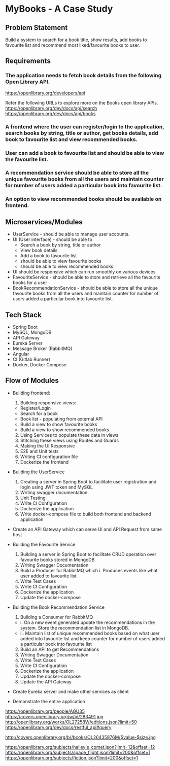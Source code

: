 # MyBooks - A Case Study

## Problem Statement

Build a system to search for a book title, show results, add books to favourite list and recommend most liked/favourite books to user.

## Requirements

### The application needs to fetch book details from the following Open Library API.
https://openlibrary.org/developers/api

Refer the following URLs to explore more on the Books open library APIs.
https://openlibrary.org/dev/docs/api/search
https://openlibrary.org/dev/docs/api/books

### A frontend where the user can register/login to the application, search books by string, title or author, get books details, add book to favourite list and view recommended books.
### User can add a book to favourite list and should be able to view the favourite list.
### A recommendation service should be able to store all the unique favourite books from all the users and maintain counter for number of users added a particular book into favourite list.
### An option to view recommended books should be available on frontend. 

## Microservices/Modules
- UserService - should be able to manage user accounts.
- UI (User interface) -  should be able to
    - Search a book by string, title or author
    - View book details
    - Add a book to favourite list
    - should be able to view favourite books
    - should be able to view recommended books
- UI should be responsive which can run smoothly on various devices 
- FavouriteService - should be able to store and retrieve all the favourite books for a user
- BookRecommendationService - should be able to store all the unique favourite books from all the users and maintain counter for number of users added a particular book into favourite list.

## Tech Stack
- Spring Boot
- MySQL, MongoDB
- API Gateway
- Eureka Server
- Message Broker (RabbitMQ)
- Angular
- CI (Gitlab Runner)
- Docker, Docker Compose

## Flow of Modules

- Building frontend:
  1. Building responsive views:
    - Register/Login
    - Search for a book
    - Book list - populating from external API
    - Build a view to show favourite books
    - Build a view to show recommended books
  2. Using Services to populate these data in views
  3. Stitching these views using Routes and Guards
  4. Making the UI Responsive
  5. E2E and Unit tests
  6. Writing CI configuration file
  7. Dockerize the frontend

- Building the UserService
  1. Creating a server in Spring Boot to facilitate user registration and login using     JWT token and MySQL
  2. Writing swagger documentation
  3. Unit Testing
  4. Write CI Configuration
  5. Dockerize the application
  6. Write docker-compose file to build both frontend and backend application

- Create an API Gateway which can serve UI and API Request from same host

- Building the Favourite Service
  1. Building a server in Spring Boot to facilitate CRUD operation over favourite books    stored in MongoDB
  2. Writing Swagger Documentation
  3. Build a Producer for RabbitMQ which
    i. Produces events like what user added to favourite list
  4. Write Test Cases
  5. Write CI Configuration
  6. Dockerize the application
  7. Update the docker-compose

- Building the Book Recommendation Service
  1. Building a Consumer for RabbitMQ
    - i.  On a new event generated update the recommendations in the system. Store the        recommendation list in MongoDB.
    - ii. Maintain list of unique recommended books based on what user added into             favourite list and keep counter for number of users added a particular book         into favourite list
  2. Build an API to get Recommendations
  3. Writing Swagger Documentation
  4. Write Test Cases
  5. Write CI Configuration
  6. Dockerize the application
  7. Update the docker-compose
  8. Update the API Gateway

- Create Eureka server and make other services as client

- Demonstrate the entire application


https://openlibrary.org/people/AGU35
https://covers.openlibrary.org/w/id/283491.jpg
http://openlibrary.org/works/OL27258W/editions.json?limit=50
https://openlibrary.org/dev/docs/restful_api#query

http://covers.openlibrary.org/b//books/OL26435876M/$value-$size.jpg

https://openlibrary.org/subjects/halley's_comet.json?limit=12&offset=12
https://openlibrary.org/subjects/space_flight.json?limit=200&offset=1
https://openlibrary.org/subjects/fiction.json?limit=200&offset=1